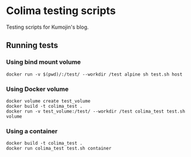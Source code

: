 # Colima testing scripts

Testing scripts for Kumojin's blog.

## Running tests

### Using bind mount volume

```shell
docker run -v $(pwd)/:/test/ --workdir /test alpine sh test.sh host
```

### Using Docker volume

```shell
docker volume create test_volume
docker build -t colima_test .
docker run -v test_volume:/test/ --workdir /test colima_test test.sh volume
```

### Using a container

```shell
docker build -t colima_test .
docker run colima_test test.sh container
```
